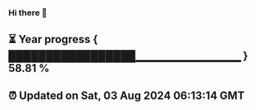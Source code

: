 ### Hi there 👋
⏳ Year progress { █████████████████▁▁▁▁▁▁▁▁▁▁▁▁▁ } 58.81 %
---
⏰ Updated on Sat, 03 Aug 2024 06:13:14 GMT
---
